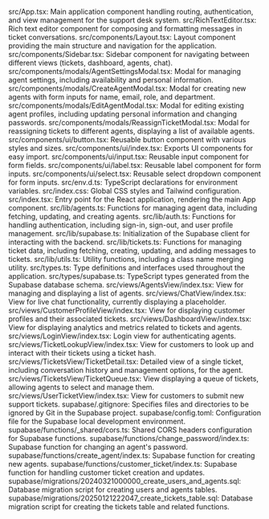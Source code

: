 src/App.tsx: Main application component handling routing, authentication, and view management for the support desk system.
src/RichTextEditor.tsx: Rich text editor component for composing and formatting messages in ticket conversations.
src/components/Layout.tsx: Layout component providing the main structure and navigation for the application.
src/components/Sidebar.tsx: Sidebar component for navigating between different views (tickets, dashboard, agents, chat).
src/components/modals/AgentSettingsModal.tsx: Modal for managing agent settings, including availability and personal information.
src/components/modals/CreateAgentModal.tsx: Modal for creating new agents with form inputs for name, email, role, and department.
src/components/modals/EditAgentModal.tsx: Modal for editing existing agent profiles, including updating personal information and changing passwords.
src/components/modals/ReassignTicketModal.tsx: Modal for reassigning tickets to different agents, displaying a list of available agents.
src/components/ui/button.tsx: Reusable button component with various styles and sizes.
src/components/ui/index.tsx: Exports UI components for easy import.
src/components/ui/input.tsx: Reusable input component for form fields.
src/components/ui/label.tsx: Reusable label component for form inputs.
src/components/ui/select.tsx: Reusable select dropdown component for form inputs.
src/env.d.ts: TypeScript declarations for environment variables.
src/index.css: Global CSS styles and Tailwind configuration.
src/index.tsx: Entry point for the React application, rendering the main App component.
src/lib/agents.ts: Functions for managing agent data, including fetching, updating, and creating agents.
src/lib/auth.ts: Functions for handling authentication, including sign-in, sign-out, and user profile management.
src/lib/supabase.ts: Initialization of the Supabase client for interacting with the backend.
src/lib/tickets.ts: Functions for managing ticket data, including fetching, creating, updating, and adding messages to tickets.
src/lib/utils.ts: Utility functions, including a class name merging utility.
src/types.ts: Type definitions and interfaces used throughout the application.
src/types/supabase.ts: TypeScript types generated from the Supabase database schema.
src/views/AgentsView/index.tsx: View for managing and displaying a list of agents.
src/views/ChatView/index.tsx: View for live chat functionality, currently displaying a placeholder.
src/views/CustomerProfileView/index.tsx: View for displaying customer profiles and their associated tickets.
src/views/DashboardView/index.tsx: View for displaying analytics and metrics related to tickets and agents.
src/views/LoginView/index.tsx: Login view for authenticating agents.
src/views/TicketLookupView/index.tsx: View for customers to look up and interact with their tickets using a ticket hash.
src/views/TicketsView/TicketDetail.tsx: Detailed view of a single ticket, including conversation history and management options, for the agent.
src/views/TicketsView/TicketQueue.tsx: View displaying a queue of tickets, allowing agents to select and manage them.
src/views/UserTicketView/index.tsx: View for customers to submit new support tickets.
supabase/.gitignore: Specifies files and directories to be ignored by Git in the Supabase project.
supabase/config.toml: Configuration file for the Supabase local development environment.
supabase/functions/_shared/cors.ts: Shared CORS headers configuration for Supabase functions.
supabase/functions/change_password/index.ts: Supabase function for changing an agent's password.
supabase/functions/create_agent/index.ts: Supabase function for creating new agents.
supabase/functions/customer_ticket/index.ts: Supabase function for handling customer ticket creation and updates.
supabase/migrations/20240321000000_create_users_and_agents.sql: Database migration script for creating users and agents tables.
supabase/migrations/20250121222047_create_tickets_table.sql: Database migration script for creating the tickets table and related functions.